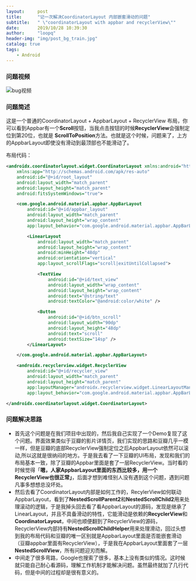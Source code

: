 ```yaml
---
layout:     post
title:      "记一次解决CoordinatorLayout 内部嵌套滑动的问题"
subtitle:   " \"coordinatorLayout with appbar and recyclerView\""
date:       2019/10/28 10:39:30
author:     "loopq"
header-img: "img/post_bg_train.jpg"
catalog: true
tags:
    - Android
---
```


### 问题视频

![bug视频](https://tva1.sinaimg.cn/large/006y8mN6ly1g8g25gbm69g30k00zku14.gif)

### 问题简述

这是一个普通的CoordinatorLayout + AppbarLayout + RecyclerView 布局，你可以看到Appbar有一个**Scroll**按钮，当我点击按钮的时候**RecyclerView**会强制定位到第20位，也就是 **ScrollToPosition**方法。也就是这个时候，问题来了，上方的AppbarLayout即使没有滑动到最顶部也不能滑动了。

布局代码：

```xml
<androidx.coordinatorlayout.widget.CoordinatorLayout xmlns:android="http://schemas.android.com/apk/res/android"
    xmlns:app="http://schemas.android.com/apk/res-auto"
    android:id="@+id/root_layout"
    android:layout_width="match_parent"
    android:layout_height="match_parent"
    android:fitsSystemWindows="true">

    <com.google.android.material.appbar.AppBarLayout
        android:id="@+id/appbar_layout"
        android:layout_width="match_parent"
        android:layout_height="wrap_content"
        app:layout_behavior="com.google.android.material.appbar.AppBarLayout$Behavior">

        <LinearLayout
            android:layout_width="match_parent"
            android:layout_height="wrap_content"
            android:minHeight="48dp"
            android:orientation="vertical"
            app:layout_scrollFlags="scroll|exitUntilCollapsed">

            <TextView
                android:id="@+id/text_view"
                android:layout_width="wrap_content"
                android:layout_height="wrap_content"
                android:text="@string/text"
                android:textColor="@android:color/white" />

            <Button
                android:id="@+id/btn_scroll"
                android:layout_width="90dp"
                android:layout_height="48dp"
                android:text="scroll"
                android:textSize="14sp" />
        </LinearLayout>

    </com.google.android.material.appbar.AppBarLayout>

    <androidx.recyclerview.widget.RecyclerView
        android:id="@+id/recycler_view"
        android:layout_width="match_parent"
        android:layout_height="match_parent"
        app:layoutManager="androidx.recyclerview.widget.LinearLayoutManager"
        app:layout_behavior="com.google.android.material.appbar.AppBarLayout$ScrollingViewBehavior" />

</androidx.coordinatorlayout.widget.CoordinatorLayout>
```

### 问题解决思路

- 首先这个问题是在我们项目中出现的，然后我自己实现了一个Demo复现了这个问题。界面效果类似于豆瓣的影片详情页，我们实现的思路和豆瓣几乎一模一样，但是豆瓣的底部RecyclerView强制定位之后AppbarLayout依然可以滚动,所以这就是很纳闷的地方。于是我去看了一下豆瓣的UI布局，发现和我们的布局基本一致，除了豆瓣的Appbar里面是套了一层RecyclerView。当时看的时候觉得「**嗯，人家AppbarLayout里面的东西比较多，用一个RecyclerView也很正常」**，后面才想到难怪别人没有遇到这个问题，遇到问题凡事多想想总没坏处。
- 然后去看了CoordinatorLayout内部是如何工作的，RecylerView如何联动AppbarLayout，看到了**NestedScrollParent2**和**NestedScrollChild2**用来处理滚动的逻辑，于是我掉头回去看了看AppbarLayout的源码，发现是继承了LinearLayout，并且不具备滑动的特性，它能滑动是依赖的**RecyclerView**和**CoordinatorLayout**，中间也顺便翻到了RecyclerView的源码，RecyclerView内部持有**NestedScrollChildHelper**用来处理滑动，回过头想到我的布局代码和豆瓣的唯一区别就是AppbarLayout里面是否能嵌套滑动（豆瓣appbar里面有RecyclerView），于是我在AppbarLayout里面套了一层**NestedScrollView**，所有问题迎刃而解。
- 中间走了很多弯路，Google也搜索了很多，基本上没有类似的情况。这时候就只能自己耐心看源码，理解工作机制才能解决问题。虽然最终就加了几行代码，但是中间的过程却是很有意义的。
